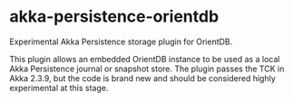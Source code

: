 # akka-persistence-orientdb
Experimental Akka Persistence storage plugin for OrientDB.

This plugin allows an embedded OrientDB instance to be used
as a local Akka Persistence journal or snapshot store.  The
plugin passes the TCK in Akka 2.3.9,  but the code is brand
new and should be considered highly experimental at this stage.
